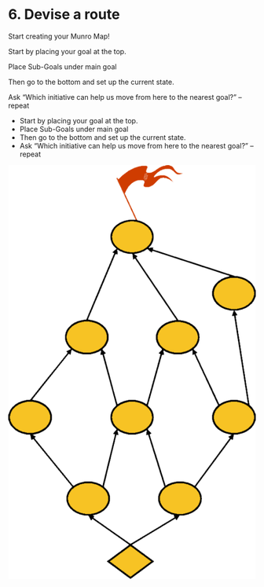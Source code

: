 # 6. Devise a route

Start creating your Munro Map!

Start by placing your goal at the top.

Place Sub-Goals under main goal

Then go to the bottom and set up the current state.

Ask “Which initiative can help us move from here to the nearest goal?” – repeat

* Start by placing your goal at the top.
* Place Sub-Goals under main goal
* Then go to the bottom and set up the current state.
* Ask “Which initiative can help us move from here to the nearest goal?” – repeat

![A Munro Map taking shape](../.gitbook/assets/routes.png)

